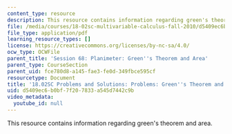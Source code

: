```yaml
---
content_type: resource
description: This resource contains information regarding green's theorem and area.
file: /media/courses/18-02sc-multivariable-calculus-fall-2010/d5409ec6b0bf7f207833a545d7442c9b_MIT18_02SC_pb_68_comb.pdf
file_type: application/pdf
learning_resource_types: []
license: https://creativecommons.org/licenses/by-nc-sa/4.0/
ocw_type: OCWFile
parent_title: 'Session 68: Planimeter: Green''s Theorem and Area'
parent_type: CourseSection
parent_uid: fce780d8-a145-fae3-fe0d-349fbce595cf
resourcetype: Document
title: '18.02SC Problems and Solutions: Problems: Green''s Theorem and Area'
uid: d5409ec6-b0bf-7f20-7833-a545d7442c9b
video_metadata:
  youtube_id: null
---
```

This resource contains information regarding green's theorem and area.